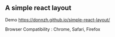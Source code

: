 
## A simple react layout


Demo https://donnzh.github.io/simple-react-layout/


Browser Compatibility : Chrome, Safari, Firefox
